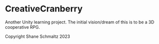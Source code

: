 # CreativeCranberry

Another Unity learning project. The initial vision/dream of this is to be a 3D cooperative RPG.

Copyright Shane Schmaltz 2023
